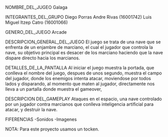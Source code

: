 NOMBRE_DEL_JUGEO
      Galaga
  
INTEGRANTES_DEL_GRUPO
      Diego Porras Andre Rivas (16001742)
      Luis Miguel Itzep Catro (16001066)

GENERO_DEL_JUEGO
      Arcade

DESCRIPCION_GENERAL_DEL_JUEGO
      El juego se trata de una nave que se enfrenta de un enjambre de marciano,
      el cual el jugador que controla la nave, su objetivo principal es desacer de los marciano
      haciendo que la nave dispare directo hacia los marcianos.

DETALLES_DE_LA_PANTALLA
      Al iniciar el juego muestra la portada, que conlleva el nombre del juego, despues de unos segundo, 
      muestra el campo del jugador, donde los enemigos intenta atacar, moviendose por todos lados y disparando,
      al momento que maten al jugador, directamente nos lleva a un partalla donde muestra el gameover,
      
DESCRIPCION DEL_GAMEPLAY
      Ataques en el espacio, una nave controlado por un jugador contra marcianos que conlleva inteligencia artificial
      para atacar, y destruir la nave.
    
FIFERENCIAS
      -Sonidos
      -Imagenes


NOTA:
    Para este proyecto usamos un tocken.
